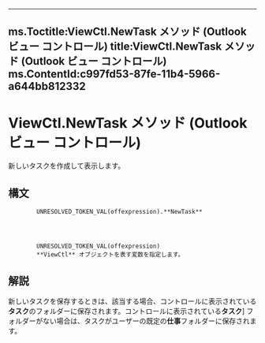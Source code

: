 

---
ms.Toctitle:ViewCtl.NewTask メソッド (Outlook ビュー コントロール)
title:ViewCtl.NewTask メソッド (Outlook ビュー コントロール)
ms.ContentId:c997fd53-87fe-11b4-5966-a644bb812332
---
# ViewCtl.NewTask メソッド (Outlook ビュー コントロール)




新しいタスクを作成して表示します。



## 構文

            UNRESOLVED_TOKEN_VAL(offexpression).**NewTask**




            UNRESOLVED_TOKEN_VAL(offexpression)
            **ViewCtl** オブジェクトを表す変数を指定します。



## 解説
新しいタスクを保存するときは、該当する場合、コントロールに表示されている**タスク**のフォルダーに保存されます。コントロールに表示されている**タスク**] フォルダーがない場合は、タスクがユーザーの既定の**仕事**フォルダーに保存されます。




